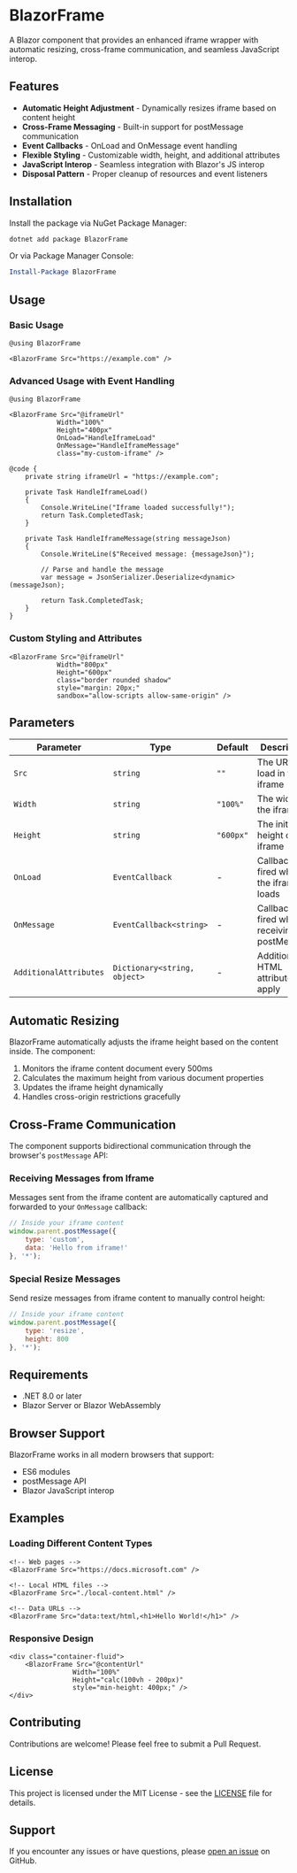 # BlazorFrame

A Blazor component that provides an enhanced iframe wrapper with automatic resizing, cross-frame communication, and seamless JavaScript interop.

## Features

- **Automatic Height Adjustment** - Dynamically resizes iframe based on content height
- **Cross-Frame Messaging** - Built-in support for postMessage communication
- **Event Callbacks** - OnLoad and OnMessage event handling
- **Flexible Styling** - Customizable width, height, and additional attributes
- **JavaScript Interop** - Seamless integration with Blazor's JS interop
- **Disposal Pattern** - Proper cleanup of resources and event listeners

## Installation

Install the package via NuGet Package Manager:

```bash
dotnet add package BlazorFrame
```

Or via Package Manager Console:

```powershell
Install-Package BlazorFrame
```

## Usage

### Basic Usage

```razor
@using BlazorFrame

<BlazorFrame Src="https://example.com" />
```

### Advanced Usage with Event Handling

```razor
@using BlazorFrame

<BlazorFrame Src="@iframeUrl"
            Width="100%"
            Height="400px"
            OnLoad="HandleIframeLoad"
            OnMessage="HandleIframeMessage"
            class="my-custom-iframe" />

@code {
    private string iframeUrl = "https://example.com";

    private Task HandleIframeLoad()
    {
        Console.WriteLine("Iframe loaded successfully!");
        return Task.CompletedTask;
    }

    private Task HandleIframeMessage(string messageJson)
    {
        Console.WriteLine($"Received message: {messageJson}");
        
        // Parse and handle the message
        var message = JsonSerializer.Deserialize<dynamic>(messageJson);
        
        return Task.CompletedTask;
    }
}
```

### Custom Styling and Attributes

```razor
<BlazorFrame Src="@iframeUrl"
            Width="800px"
            Height="600px"
            class="border rounded shadow"
            style="margin: 20px;"
            sandbox="allow-scripts allow-same-origin" />
```

## Parameters

| Parameter | Type | Default | Description |
|-----------|------|---------|-------------|
| `Src` | `string` | `""` | The URL to load in the iframe |
| `Width` | `string` | `"100%"` | The width of the iframe |
| `Height` | `string` | `"600px"` | The initial height of the iframe |
| `OnLoad` | `EventCallback` | - | Callback fired when the iframe loads |
| `OnMessage` | `EventCallback<string>` | - | Callback fired when receiving postMessage |
| `AdditionalAttributes` | `Dictionary<string, object>` | - | Additional HTML attributes to apply |

## Automatic Resizing

BlazorFrame automatically adjusts the iframe height based on the content inside. The component:

1. Monitors the iframe content document every 500ms
2. Calculates the maximum height from various document properties
3. Updates the iframe height dynamically
4. Handles cross-origin restrictions gracefully

## Cross-Frame Communication

The component supports bidirectional communication through the browser's `postMessage` API:

### Receiving Messages from Iframe

Messages sent from the iframe content are automatically captured and forwarded to your `OnMessage` callback:

```javascript
// Inside your iframe content
window.parent.postMessage({ 
    type: 'custom', 
    data: 'Hello from iframe!' 
}, '*');
```

### Special Resize Messages

Send resize messages from iframe content to manually control height:

```javascript
// Inside your iframe content
window.parent.postMessage({ 
    type: 'resize', 
    height: 800 
}, '*');
```

## Requirements

- .NET 8.0 or later
- Blazor Server or Blazor WebAssembly

## Browser Support

BlazorFrame works in all modern browsers that support:
- ES6 modules
- postMessage API
- Blazor JavaScript interop

## Examples

### Loading Different Content Types

```razor
<!-- Web pages -->
<BlazorFrame Src="https://docs.microsoft.com" />

<!-- Local HTML files -->
<BlazorFrame Src="./local-content.html" />

<!-- Data URLs -->
<BlazorFrame Src="data:text/html,<h1>Hello World!</h1>" />
```

### Responsive Design

```razor
<div class="container-fluid">
    <BlazorFrame Src="@contentUrl"
                Width="100%"
                Height="calc(100vh - 200px)"
                style="min-height: 400px;" />
</div>
```

## Contributing

Contributions are welcome! Please feel free to submit a Pull Request.

## License

This project is licensed under the MIT License - see the [LICENSE](LICENSE) file for details.

## Support

If you encounter any issues or have questions, please [open an issue](https://github.com/Tim-Maes/BlazorFrame/issues) on GitHub.